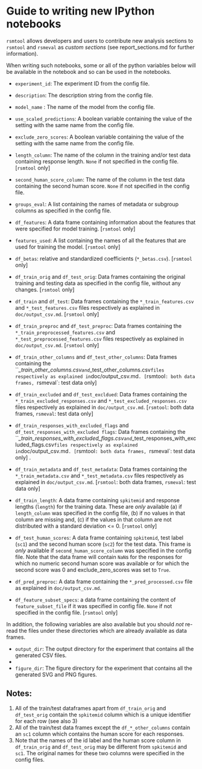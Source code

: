 # Guide to writing new IPython notebooks

`rsmtool` allows developers and users to contribute new analysis sections to `rsmtool` and `rsmeval` as *custom sections* (see report_sections.md for further information). 

When writing such notebooks, some or all of the python variables below will be available in the notebook and so can be used in the notebooks. 

- `experiment_id`: The experiment ID from the config file.

- `description`: The description string from the config file. 

- `model_name` : The name of the model from the config file. 

- `use_scaled_predictions`: A boolean variable containing the value of the setting with the same name from the config file. 

- `exclude_zero_scores`: A boolean variable containing the value of the setting with the same name from the config file.

- `length_column`: The name of the column in the training and/or test data containing response length. `None` if not specified in the config file. [`rsmtool` only]

- `second_human_score_column`: The name of the column in the test data containing the second human score. `None` if not specified in the config file.

- `groups_eval`: A list containing the names of metadata or subgroup columns as specified in the config file. 

- `df_features`: A data frame containing information about the features that were specified for model training. [`rsmtool` only]

- `features_used`: A list containing the names of all the features that are used for training the model. [`rsmtool` only]

- `df_betas`: relative and standardized coefficients (`*_betas.csv`). [`rsmtool` only]

- `df_train_orig` and `df_test_orig`: Data frames containing the original training and testing data as specified in the config file, without any changes. [`rsmtool` only]

- `df_train` and `df_test`: Data frames containing the `*_train_features.csv` and `*_test_features.csv` files respectively as explained in `doc/output_csv.md`. [`rsmtool` only]

- `df_train_preproc` and `df_test_preproc`:  Data frames containing the `*_train_preprocessed_features.csv` and `*_test_preprocessed_features.csv` files respectively as explained in `doc/output_csv.md`. [`rsmtool` only]

- `df_train_other_columns` and `df_test_other_columns`: Data frames containing the ``*_train_other_columns.csv` and `*_test_other_columns.csv` files respectively as explained in `doc/output_csv.md`. [`rsmtool`: both data frames, `rsmeval`: test data only] 

- `df_train_excluded` and `df_test_excldued`: Data frames containing the `*_train_excluded_responses.csv` and `*_test_excluded_responses.csv` files respectively as explained in `doc/output_csv.md`. [`rsmtool`: both data frames, `rsmeval`: test data only] 

- `df_train_responses_with_excluded_flags` and `df_test_responses_with_excluded flags`: Data frames containing the ``*_train_responses_with_excluded_flags.csv` and `*_test_responses_with_excluded_flags.csv` files respectively as explained in `doc/output_csv.md`. [`rsmtool`: both data frames, `rsmeval`: test data only] .

- `df_train_metadata` and `df_test_metadata`: Data frames containing the `*_train_metadata.csv` and `*_test_metadata.csv`  files respectively as explained in `doc/output_csv.md`. [`rsmtool`: both data frames, `rsmeval`: test data only] 


- `df_train_length`: A data frame containing `spkitemid` and response lengths (`length`) for the training data. These are *only* available (a) if  `length_column` was specified in the config file, (b) if no values in that column are missing and, (c) if the values in that column are not distributed with a standard deviation <= 0. [`rsmtool` only]

- `df_test_human_scores`: A data frame containing `spkitemid`, test label (`sc1`) and the second human score (`sc2`) for the test data. This frame is *only* available if `second_human_score_column` was specified in the config file. Note that the data frame will contain `NaN`s for the responses for which no numeric second human score was available or for which the second score was 0 and exclude_zero_scores was set to `True`. 

- `df_pred_preproc`: A data frame containing the `*_pred_processed.csv` file as explained in `doc/output_csv.md`.

- `df_feature_subset_specs`: a data frame containing the content of `feature_subset_file` if it was specified in config file. `None` if not specified in the config file.
[`rsmtool` only]

In addition, the following variables are also available but you should *not* re-read the files under these directories which are already available as data frames.

- `output_dir`: The output directory for the experiment that contains all the generated CSV files. 
- 
- `figure_dir`: The figure directory for the experiment that contains all the generated SVG and PNG figures.

## Notes: 

1. All of the train/test dataframes apart from `df_train_orig` and  `df_test_orig` contain the `spkitemid` column which is a unique identifier for each row (see also 3) 
2. All of the train/test data frames except the `df_*_other_columns` contain an `sc1` column which contains the human score for each responses. 
3. Note that the names of the id label and the human score column in `df_train_orig` and `df_test_orig` may be different from `spkitemid` and `sc1`. The original names for these two columns were specified in the config files.  
 
